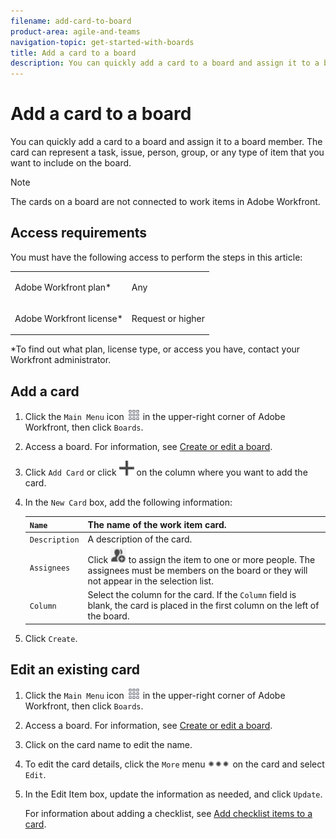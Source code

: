 ```yaml
---
filename: add-card-to-board
product-area: agile-and-teams
navigation-topic: get-started-with-boards
title: Add a card to a board
description: You can quickly add a card to a board and assign it to a board member. The card can represent a task, issue, person, group, or any type of item that you want to include on the board.
---
```


# Add a card to a board

You can quickly add a card to a board and assign it to a board member. The card can represent a task, issue, person, group, or any type of item that you want to include on the board.

>[!NOTE]
>
>The cards on a board are not connected to work items in Adobe Workfront.

## Access requirements

You must have the following access to perform the steps in this article:

<table cellspacing="0"> 
 <col> 
 </col> 
 <col> 
 </col> 
 <tbody> 
  <tr> 
   <td role="rowheader">Adobe Workfront plan*</td> 
   <td> <p>Any</p> </td> 
  </tr> 
  <tr> 
   <td role="rowheader">Adobe Workfront license*</td> 
   <td> <p>Request or higher</p> </td> 
  </tr> 
 </tbody> 
</table>

&#42;To find out what plan, license type, or access you have, contact your Workfront administrator.

## Add a card

1. Click the `Main Menu` icon ![](assets/main-menu-icon.png) in the upper-right corner of Adobe Workfront, then click `Boards`.
1. Access a board. For information, see [Create or edit a board](../../agile/get-started-with-boards/create-edit-board.md).
1. Click `Add Card` or click ![Add card](assets/addicon-spectrum.png) on the column where you want to add the card.
1. In the `New Card` box, add the following information:

   | `Name`  |The name of the work item card. |
   |---|---|
   | `Description`  |A description of the card. |
   | `Assignees`  |Click ![Add assignees](assets/boards-addmember-spectrum-25x25.png) to assign the item to one or more people. The assignees must be members on the board or they will not appear in the selection list. |
   | `Column`  |Select the column for the card. If the `Column` field is blank, the card is placed in the first column on the left of the board. |

1. Click `Create`.

## Edit an existing card

1. Click the `Main Menu` icon ![](assets/main-menu-icon.png) in the upper-right corner of Adobe Workfront, then click `Boards`.
1. Access a board. For information, see [Create or edit a board](../../agile/get-started-with-boards/create-edit-board.md).
1. Click on the card name to edit the name.
1. To edit the card details, click the `More` menu ![More menu](assets/more-icon-spectrum.png) on the card and select `Edit`.
1. In the Edit Item box, update the information as needed, and click `Update`.

   For information about adding a checklist, see [Add checklist items to a card](../../agile/get-started-with-boards/add-checklist-to-card.md).


